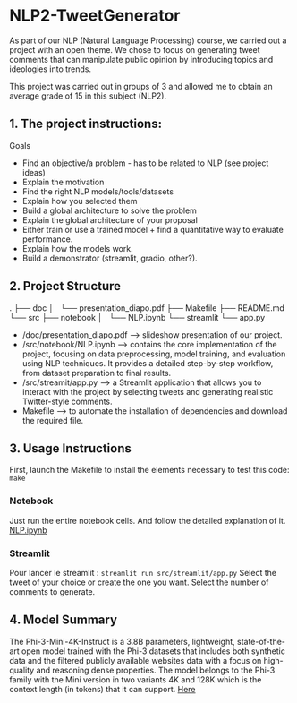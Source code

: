 # NLP2-TweetGenerator

As part of our NLP (Natural Language Processing) course, we carried out a project with an open theme.
We chose to focus on generating tweet comments that can manipulate public opinion by introducing topics and ideologies into trends.

This project was carried out in groups of 3 and allowed me to obtain an average grade of 15 in this subject (NLP2).



## 1. The project instructions:

Goals
 - Find an objective/a problem - has to be related to NLP (see project ideas)
 - Explain the motivation
 - Find the right NLP models/tools/datasets
 - Explain how you selected them
 - Build a global architecture to solve the problem
 - Explain the global architecture of your proposal
 - Either train or use a trained model + find a quantitative way to evaluate performance.
 - Explain how the models work.
 - Build a demonstrator (streamlit, gradio, other?).


## 2. Project Structure

.
├── doc
│   └── presentation_diapo.pdf
├── Makefile
├── README.md
└── src
    ├── notebook
    │   └── NLP.ipynb
    └── streamlit
        └── app.py

 - /doc/presentation_diapo.pdf  -->  slideshow presentation of our project.
 - /src/notebook/NLP.ipynb      -->  contains the core implementation of the project, focusing on data preprocessing, model training, and evaluation using NLP techniques. It provides a detailed step-by-step workflow, from dataset preparation to final results.
 - /src/streamit/app.py         -->  a Streamlit application that allows you to interact with the project by selecting tweets and generating realistic Twitter-style comments.
 - Makefile                     -->  to automate the installation of dependencies and download the required file.


## 3. Usage Instructions

First, launch the Makefile to install the elements necessary to test this code:
``` make ```

### Notebook
Just run the entire notebook cells. And follow the detailed explanation of it. [NLP.ipynb](./src/notebook/NLP.ipynb)

### Streamlit
Pour lancer le streamlit :
``` streamlit run src/streamlit/app.py ```
Select the tweet of your choice or create the one you want.
Select the number of comments to generate.


## 4. Model Summary

The Phi-3-Mini-4K-Instruct is a 3.8B parameters, lightweight, state-of-the-art open model trained with the Phi-3 datasets that includes both synthetic data and the filtered publicly available websites data with a focus on high-quality and reasoning dense properties. The model belongs to the Phi-3 family with the Mini version in two variants 4K and 128K which is the context length (in tokens) that it can support. [Here](https://huggingface.co/microsoft/Phi-3-mini-4k-instruct)
